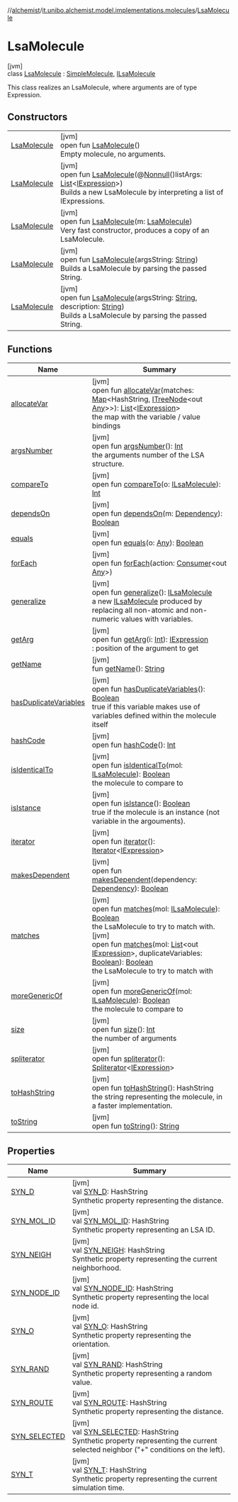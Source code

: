 //[alchemist](../../../index.md)/[it.unibo.alchemist.model.implementations.molecules](../index.md)/[LsaMolecule](index.md)

# LsaMolecule

[jvm]\
class [LsaMolecule](index.md) : [SimpleMolecule](../-simple-molecule/index.md), [ILsaMolecule](../../it.unibo.alchemist.model.interfaces/-i-lsa-molecule/index.md)

This class realizes an LsaMolecule, where arguments are of type Expression.

## Constructors

| | |
|---|---|
| [LsaMolecule](-lsa-molecule.md) | [jvm]<br>open fun [LsaMolecule](-lsa-molecule.md)()<br>Empty molecule, no arguments. |
| [LsaMolecule](-lsa-molecule.md) | [jvm]<br>open fun [LsaMolecule](-lsa-molecule.md)(@[Nonnull](https://docs.oracle.com/javase/8/docs/api/javax/annotation/Nonnull.html)()listArgs: [List](https://docs.oracle.com/javase/8/docs/api/java/util/List.html)<[IExpression](../../it.unibo.alchemist.expressions.interfaces/-i-expression/index.md)>)<br>Builds a new LsaMolecule by interpreting a list of IExpressions. |
| [LsaMolecule](-lsa-molecule.md) | [jvm]<br>open fun [LsaMolecule](-lsa-molecule.md)(m: [LsaMolecule](index.md))<br>Very fast constructor, produces a copy of an LsaMolecule. |
| [LsaMolecule](-lsa-molecule.md) | [jvm]<br>open fun [LsaMolecule](-lsa-molecule.md)(argsString: [String](https://docs.oracle.com/javase/8/docs/api/java/lang/String.html))<br>Builds a LsaMolecule by parsing the passed String. |
| [LsaMolecule](-lsa-molecule.md) | [jvm]<br>open fun [LsaMolecule](-lsa-molecule.md)(argsString: [String](https://docs.oracle.com/javase/8/docs/api/java/lang/String.html), description: [String](https://docs.oracle.com/javase/8/docs/api/java/lang/String.html))<br>Builds a LsaMolecule by parsing the passed String. |

## Functions

| Name | Summary |
|---|---|
| [allocateVar](allocate-var.md) | [jvm]<br>open fun [allocateVar](allocate-var.md)(matches: [Map](https://docs.oracle.com/javase/8/docs/api/java/util/Map.html)<HashString, [ITreeNode](../../it.unibo.alchemist.expressions.interfaces/-i-tree-node/index.md)<out [Any](https://kotlinlang.org/api/latest/jvm/stdlib/kotlin/-any/index.html)>>): [List](https://docs.oracle.com/javase/8/docs/api/java/util/List.html)<[IExpression](../../it.unibo.alchemist.expressions.interfaces/-i-expression/index.md)><br>the map with the variable / value bindings |
| [argsNumber](args-number.md) | [jvm]<br>open fun [argsNumber](args-number.md)(): [Int](https://kotlinlang.org/api/latest/jvm/stdlib/kotlin/-int/index.html)<br>the arguments number of the LSA structure. |
| [compareTo](compare-to.md) | [jvm]<br>open fun [compareTo](compare-to.md)(o: [ILsaMolecule](../../it.unibo.alchemist.model.interfaces/-i-lsa-molecule/index.md)): [Int](https://kotlinlang.org/api/latest/jvm/stdlib/kotlin/-int/index.html) |
| [dependsOn](depends-on.md) | [jvm]<br>open fun [dependsOn](depends-on.md)(m: [Dependency](../../it.unibo.alchemist.model.interfaces/-dependency/index.md)): [Boolean](https://kotlinlang.org/api/latest/jvm/stdlib/kotlin/-boolean/index.html) |
| [equals](equals.md) | [jvm]<br>open fun [equals](equals.md)(o: [Any](https://kotlinlang.org/api/latest/jvm/stdlib/kotlin/-any/index.html)): [Boolean](https://kotlinlang.org/api/latest/jvm/stdlib/kotlin/-boolean/index.html) |
| [forEach](for-each.md) | [jvm]<br>open fun [forEach](for-each.md)(action: [Consumer](https://docs.oracle.com/javase/8/docs/api/java/util/function/Consumer.html)<out [Any](https://kotlinlang.org/api/latest/jvm/stdlib/kotlin/-any/index.html)>) |
| [generalize](generalize.md) | [jvm]<br>open fun [generalize](generalize.md)(): [ILsaMolecule](../../it.unibo.alchemist.model.interfaces/-i-lsa-molecule/index.md)<br>a new [ILsaMolecule](../../it.unibo.alchemist.model.interfaces/-i-lsa-molecule/index.md) produced by replacing all non-atomic and non-numeric values with variables. |
| [getArg](get-arg.md) | [jvm]<br>open fun [getArg](get-arg.md)(i: [Int](https://kotlinlang.org/api/latest/jvm/stdlib/kotlin/-int/index.html)): [IExpression](../../it.unibo.alchemist.expressions.interfaces/-i-expression/index.md)<br>: position of the argument to get |
| [getName](../-simple-molecule/get-name.md) | [jvm]<br>fun [getName](../-simple-molecule/get-name.md)(): [String](https://docs.oracle.com/javase/8/docs/api/java/lang/String.html) |
| [hasDuplicateVariables](has-duplicate-variables.md) | [jvm]<br>open fun [hasDuplicateVariables](has-duplicate-variables.md)(): [Boolean](https://kotlinlang.org/api/latest/jvm/stdlib/kotlin/-boolean/index.html)<br>true if this variable makes use of variables defined within the molecule itself |
| [hashCode](hash-code.md) | [jvm]<br>open fun [hashCode](hash-code.md)(): [Int](https://kotlinlang.org/api/latest/jvm/stdlib/kotlin/-int/index.html) |
| [isIdenticalTo](is-identical-to.md) | [jvm]<br>open fun [isIdenticalTo](is-identical-to.md)(mol: [ILsaMolecule](../../it.unibo.alchemist.model.interfaces/-i-lsa-molecule/index.md)): [Boolean](https://kotlinlang.org/api/latest/jvm/stdlib/kotlin/-boolean/index.html)<br>the molecule to compare to |
| [isIstance](is-istance.md) | [jvm]<br>open fun [isIstance](is-istance.md)(): [Boolean](https://kotlinlang.org/api/latest/jvm/stdlib/kotlin/-boolean/index.html)<br>true if the molecule is an instance (not variable in the argouments). |
| [iterator](iterator.md) | [jvm]<br>open fun [iterator](iterator.md)(): [Iterator](https://docs.oracle.com/javase/8/docs/api/java/util/Iterator.html)<[IExpression](../../it.unibo.alchemist.expressions.interfaces/-i-expression/index.md)> |
| [makesDependent](../../it.unibo.alchemist.model.interfaces/-dependency/makes-dependent.md) | [jvm]<br>open fun [makesDependent](../../it.unibo.alchemist.model.interfaces/-dependency/makes-dependent.md)(dependency: [Dependency](../../it.unibo.alchemist.model.interfaces/-dependency/index.md)): [Boolean](https://kotlinlang.org/api/latest/jvm/stdlib/kotlin/-boolean/index.html) |
| [matches](matches.md) | [jvm]<br>open fun [matches](matches.md)(mol: [ILsaMolecule](../../it.unibo.alchemist.model.interfaces/-i-lsa-molecule/index.md)): [Boolean](https://kotlinlang.org/api/latest/jvm/stdlib/kotlin/-boolean/index.html)<br>the LsaMolecule to try to match with.<br>[jvm]<br>open fun [matches](matches.md)(mol: [List](https://docs.oracle.com/javase/8/docs/api/java/util/List.html)<out [IExpression](../../it.unibo.alchemist.expressions.interfaces/-i-expression/index.md)>, duplicateVariables: [Boolean](https://kotlinlang.org/api/latest/jvm/stdlib/kotlin/-boolean/index.html)): [Boolean](https://kotlinlang.org/api/latest/jvm/stdlib/kotlin/-boolean/index.html)<br>the LsaMolecule to try to match with |
| [moreGenericOf](more-generic-of.md) | [jvm]<br>open fun [moreGenericOf](more-generic-of.md)(mol: [ILsaMolecule](../../it.unibo.alchemist.model.interfaces/-i-lsa-molecule/index.md)): [Boolean](https://kotlinlang.org/api/latest/jvm/stdlib/kotlin/-boolean/index.html)<br>the molecule to compare to |
| [size](size.md) | [jvm]<br>open fun [size](size.md)(): [Int](https://kotlinlang.org/api/latest/jvm/stdlib/kotlin/-int/index.html)<br>the number of arguments |
| [spliterator](spliterator.md) | [jvm]<br>open fun [spliterator](spliterator.md)(): [Spliterator](https://docs.oracle.com/javase/8/docs/api/java/util/Spliterator.html)<[IExpression](../../it.unibo.alchemist.expressions.interfaces/-i-expression/index.md)> |
| [toHashString](to-hash-string.md) | [jvm]<br>open fun [toHashString](to-hash-string.md)(): HashString<br>the string representing the molecule, in a faster implementation. |
| [toString](to-string.md) | [jvm]<br>open fun [toString](to-string.md)(): [String](https://docs.oracle.com/javase/8/docs/api/java/lang/String.html) |

## Properties

| Name | Summary |
|---|---|
| [SYN_D](-s-y-n_-d.md) | [jvm]<br>val [SYN_D](-s-y-n_-d.md): HashString<br>Synthetic property representing the distance. |
| [SYN_MOL_ID](-s-y-n_-m-o-l_-i-d.md) | [jvm]<br>val [SYN_MOL_ID](-s-y-n_-m-o-l_-i-d.md): HashString<br>Synthetic property representing an LSA ID. |
| [SYN_NEIGH](-s-y-n_-n-e-i-g-h.md) | [jvm]<br>val [SYN_NEIGH](-s-y-n_-n-e-i-g-h.md): HashString<br>Synthetic property representing the current neighborhood. |
| [SYN_NODE_ID](-s-y-n_-n-o-d-e_-i-d.md) | [jvm]<br>val [SYN_NODE_ID](-s-y-n_-n-o-d-e_-i-d.md): HashString<br>Synthetic property representing the local node id. |
| [SYN_O](-s-y-n_-o.md) | [jvm]<br>val [SYN_O](-s-y-n_-o.md): HashString<br>Synthetic property representing the orientation. |
| [SYN_RAND](-s-y-n_-r-a-n-d.md) | [jvm]<br>val [SYN_RAND](-s-y-n_-r-a-n-d.md): HashString<br>Synthetic property representing a random value. |
| [SYN_ROUTE](-s-y-n_-r-o-u-t-e.md) | [jvm]<br>val [SYN_ROUTE](-s-y-n_-r-o-u-t-e.md): HashString<br>Synthetic property representing the distance. |
| [SYN_SELECTED](-s-y-n_-s-e-l-e-c-t-e-d.md) | [jvm]<br>val [SYN_SELECTED](-s-y-n_-s-e-l-e-c-t-e-d.md): HashString<br>Synthetic property representing the current selected neighbor ("+" conditions on the left). |
| [SYN_T](-s-y-n_-t.md) | [jvm]<br>val [SYN_T](-s-y-n_-t.md): HashString<br>Synthetic property representing the current simulation time. |
